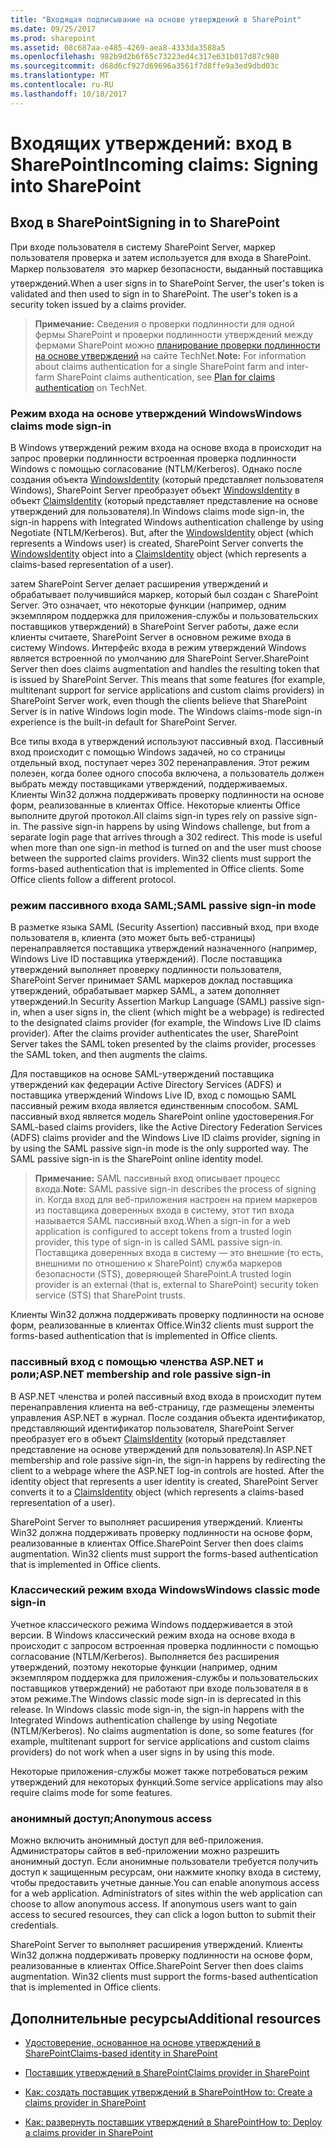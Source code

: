 ```yaml
---
title: "Входящая подписывание на основе утверждений в SharePoint"
ms.date: 09/25/2017
ms.prod: sharepoint
ms.assetid: 08c687aa-e485-4269-aea8-4333da3588a5
ms.openlocfilehash: 982b9d2b6f65c73223ed4c317e631b017d87c980
ms.sourcegitcommit: d68d6cf927d69696a3561f7d8ffe9a3ed9dbd03c
ms.translationtype: MT
ms.contentlocale: ru-RU
ms.lasthandoff: 10/18/2017
---
```

# <a name="incoming-claims-signing-into-sharepoint"></a><span data-ttu-id="e75c5-102">Входящих утверждений: вход в SharePoint</span><span class="sxs-lookup"><span data-stu-id="e75c5-102">Incoming claims: Signing into SharePoint</span></span>

## <a name="signing-in-to-sharepoint"></a><span data-ttu-id="e75c5-103">Вход в SharePoint</span><span class="sxs-lookup"><span data-stu-id="e75c5-103">Signing in to SharePoint</span></span>

<span data-ttu-id="e75c5-p101">При входе пользователя в систему SharePoint Server, маркер пользователя проверка и затем используется для входа в SharePoint. Маркер пользователя  это маркер безопасности, выданный поставщика утверждений.</span><span class="sxs-lookup"><span data-stu-id="e75c5-p101">When a user signs in to SharePoint Server, the user's token is validated and then used to sign in to SharePoint. The user's token is a security token issued by a claims provider.</span></span>
  
    
    

> <span data-ttu-id="e75c5-106">**Примечание:** Сведения о проверки подлинности для одной фермы SharePoint и проверки подлинности утверждений между фермами SharePoint можно [планирование проверки подлинности на основе утверждений](http://technet.microsoft.com/ru-ru/library/cc262350.aspx) на сайте TechNet.</span><span class="sxs-lookup"><span data-stu-id="e75c5-106">**Note:** For information about claims authentication for a single SharePoint farm and inter-farm SharePoint claims authentication, see  [Plan for claims authentication](http://technet.microsoft.com/ru-ru/library/cc262350.aspx) on TechNet.</span></span>
  
    
    


### <a name="windows-claims-mode-sign-in"></a><span data-ttu-id="e75c5-107">Режим входа на основе утверждений Windows</span><span class="sxs-lookup"><span data-stu-id="e75c5-107">Windows claims mode sign-in</span></span>

<span data-ttu-id="e75c5-p102">В Windows утверждений режим входа на основе входа в происходит на запрос проверки подлинности встроенная проверка подлинности Windows с помощью согласование (NTLM/Kerberos). Однако после создания объекта  [WindowsIdentity](https://msdn.microsoft.com/library/System.Security.Principal.WindowsIdentity.aspx) (который представляет пользователя Windows), SharePoint Server преобразует объект [WindowsIdentity](https://msdn.microsoft.com/library/System.Security.Principal.WindowsIdentity.aspx) в объект [ClaimsIdentity](https://msdn.microsoft.com/library/Microsoft.IdentityModel.Claims.ClaimsIdentity.aspx) (который представляет представление на основе утверждений для пользователя).</span><span class="sxs-lookup"><span data-stu-id="e75c5-p102">In Windows claims mode sign-in, the sign-in happens with Integrated Windows authentication challenge by using Negotiate (NTLM/Kerberos). But, after the  [WindowsIdentity](https://msdn.microsoft.com/library/System.Security.Principal.WindowsIdentity.aspx) object (which represents a Windows user) is created, SharePoint Server converts the [WindowsIdentity](https://msdn.microsoft.com/library/System.Security.Principal.WindowsIdentity.aspx) object into a [ClaimsIdentity](https://msdn.microsoft.com/library/Microsoft.IdentityModel.Claims.ClaimsIdentity.aspx) object (which represents a claims-based representation of a user).</span></span>
  
    
    
<span data-ttu-id="e75c5-p103">затем SharePoint Server делает расширения утверждений и обрабатывает получившийся маркер, который был создан с SharePoint Server. Это означает, что некоторые функции (например, одним экземпляром поддержка для приложения-службы и пользовательских поставщиков утверждений) в SharePoint Server работы, даже если клиенты считаете, SharePoint Server в основном режиме входа в систему Windows. Интерфейс входа в режим утверждений Windows является встроенной по умолчанию для SharePoint Server.</span><span class="sxs-lookup"><span data-stu-id="e75c5-p103">SharePoint Server then does claims augmentation and handles the resulting token that is issued by SharePoint Server. This means that some features (for example, multitenant support for service applications and custom claims providers) in SharePoint Server work, even though the clients believe that SharePoint Server is in native Windows login mode. The Windows claims-mode sign-in experience is the built-in default for SharePoint Server.</span></span> 
  
    
    
<span data-ttu-id="e75c5-p104">Все типы входа в утверждений используют пассивный вход. Пассивный вход происходит с помощью Windows задачей, но со страницы отдельный вход, поступает через 302 перенаправления. Этот режим полезен, когда более одного способа включена, а пользователь должен выбрать между поставщиками утверждений, поддерживаемых. Клиенты Win32 должна поддерживать проверку подлинности на основе форм, реализованные в клиентах Office. Некоторые клиенты Office выполните другой протокол.</span><span class="sxs-lookup"><span data-stu-id="e75c5-p104">All claims sign-in types rely on passive sign-in. The passive sign-in happens by using Windows challenge, but from a separate login page that arrives through a 302 redirect. This mode is useful when more than one sign-in method is turned on and the user must choose between the supported claims providers. Win32 clients must support the forms-based authentication that is implemented in Office clients. Some Office clients follow a different protocol.</span></span>
  
    
    

### <a name="saml-passive-sign-in-mode"></a><span data-ttu-id="e75c5-118">режим пассивного входа SAML;</span><span class="sxs-lookup"><span data-stu-id="e75c5-118">SAML passive sign-in mode</span></span>

<span data-ttu-id="e75c5-p105">В разметке языка SAML (Security Assertion) пассивный вход, при входе пользователя в, клиента (это может быть веб-страницы) перенаправляется поставщика утверждений назначенного (например, Windows Live ID поставщика утверждений). После поставщика утверждений выполняет проверку подлинности пользователя, SharePoint Server принимает SAML маркеров доклад поставщика утверждений, обрабатывает маркер SAML, а затем дополняет утверждений.</span><span class="sxs-lookup"><span data-stu-id="e75c5-p105">In Security Assertion Markup Language (SAML) passive sign-in, when a user signs in, the client (which might be a webpage) is redirected to the designated claims provider (for example, the Windows Live ID claims provider). After the claims provider authenticates the user, SharePoint Server takes the SAML token presented by the claims provider, processes the SAML token, and then augments the claims.</span></span>
  
    
    
<span data-ttu-id="e75c5-p106">Для поставщиков на основе SAML-утверждений поставщика утверждений как федерации Active Directory Services (ADFS) и поставщика утверждений Windows Live ID, вход с помощью SAML пассивный режим входа является единственным способом. SAML пассивный вход является модель SharePoint online удостоверения.</span><span class="sxs-lookup"><span data-stu-id="e75c5-p106">For SAML-based claims providers, like the Active Directory Federation Services (ADFS) claims provider and the Windows Live ID claims provider, signing in by using the SAML passive sign-in mode is the only supported way. The SAML passive sign-in is the SharePoint online identity model.</span></span>
  
    
    

> <span data-ttu-id="e75c5-123">**Примечание:** SAML пассивный вход описывает процесс входа.</span><span class="sxs-lookup"><span data-stu-id="e75c5-123">**Note:** SAML passive sign-in describes the process of signing in.</span></span> <span data-ttu-id="e75c5-124">Когда вход для веб-приложения настроен на прием маркеров из поставщика доверенных входа в систему, этот тип входа называется SAML пассивный вход.</span><span class="sxs-lookup"><span data-stu-id="e75c5-124">When a sign-in for a web application is configured to accept tokens from a trusted login provider, this type of sign-in is called SAML passive sign-in.</span></span> <span data-ttu-id="e75c5-125">Поставщика доверенных входа в систему — это внешние (то есть, внешними по отношению к SharePoint) служба маркеров безопасности (STS), доверяющей SharePoint.</span><span class="sxs-lookup"><span data-stu-id="e75c5-125">A trusted login provider is an external (that is, external to SharePoint) security token service (STS) that SharePoint trusts.</span></span> 
  
    
    

<span data-ttu-id="e75c5-126">Клиенты Win32 должна поддерживать проверку подлинности на основе форм, реализованные в клиентах Office.</span><span class="sxs-lookup"><span data-stu-id="e75c5-126">Win32 clients must support the forms-based authentication that is implemented in Office clients.</span></span>
  
    
    

### <a name="aspnet-membership-and-role-passive-sign-in"></a><span data-ttu-id="e75c5-127">пассивный вход с помощью членства ASP.NET и роли;</span><span class="sxs-lookup"><span data-stu-id="e75c5-127">ASP.NET membership and role passive sign-in</span></span>

<span data-ttu-id="e75c5-p108">В ASP.NET членства и ролей пассивный вход входа в происходит путем перенаправления клиента на веб-страницу, где размещены элементы управления ASP.NET в журнал. После создания объекта идентификатор, представляющий идентификатор пользователя, SharePoint Server преобразует его в объект  [ClaimsIdentity](https://msdn.microsoft.com/library/Microsoft.IdentityModel.Claims.ClaimsIdentity.aspx) (который представляет представление на основе утверждений для пользователя).</span><span class="sxs-lookup"><span data-stu-id="e75c5-p108">In ASP.NET membership and role passive sign-in, the sign-in happens by redirecting the client to a webpage where the ASP.NET log-in controls are hosted. After the identity object that represents a user identity is created, SharePoint Server converts it to a  [ClaimsIdentity](https://msdn.microsoft.com/library/Microsoft.IdentityModel.Claims.ClaimsIdentity.aspx) object (which represents a claims-based representation of a user).</span></span>
  
    
    
<span data-ttu-id="e75c5-p109">SharePoint Server то выполняет расширения утверждений. Клиенты Win32 должна поддерживать проверку подлинности на основе форм, реализованные в клиентах Office.</span><span class="sxs-lookup"><span data-stu-id="e75c5-p109">SharePoint Server then does claims augmentation. Win32 clients must support the forms-based authentication that is implemented in Office clients.</span></span>
  
    
    

### <a name="windows-classic-mode-sign-in"></a><span data-ttu-id="e75c5-132">Классический режим входа Windows</span><span class="sxs-lookup"><span data-stu-id="e75c5-132">Windows classic mode sign-in</span></span>

<span data-ttu-id="e75c5-p110">Учетное классического режима Windows поддерживается в этой версии. В Windows классический режим входа на основе входа в происходит с запросом встроенная проверка подлинности с помощью согласование (NTLM/Kerberos). Выполняется без расширения утверждений, поэтому некоторые функции (например, одним экземпляром поддержка для приложения-службы и пользовательских поставщиков утверждений) не работают при входе пользователя в в этом режиме.</span><span class="sxs-lookup"><span data-stu-id="e75c5-p110">The Windows classic mode sign-in is deprecated in this release. In Windows classic mode sign-in, the sign-in happens with the Integrated Windows authentication challenge by using Negotiate (NTLM/Kerberos). No claims augmentation is done, so some features (for example, multitenant support for service applications and custom claims providers) do not work when a user signs in by using this mode.</span></span>
  
    
    
<span data-ttu-id="e75c5-136">Некоторые приложения-службы может также потребоваться режим утверждений для некоторых функций.</span><span class="sxs-lookup"><span data-stu-id="e75c5-136">Some service applications may also require claims mode for some features.</span></span> 
  
    
    

### <a name="anonymous-access"></a><span data-ttu-id="e75c5-137">анонимный доступ;</span><span class="sxs-lookup"><span data-stu-id="e75c5-137">Anonymous access</span></span>

<span data-ttu-id="e75c5-p111">Можно включить анонимный доступ для веб-приложения. Администраторы сайтов в веб-приложении можно разрешить анонимный доступ. Если анонимные пользователи требуется получить доступ к защищенным ресурсам, они нажмите кнопку входа в систему, чтобы предоставить учетные данные.</span><span class="sxs-lookup"><span data-stu-id="e75c5-p111">You can enable anonymous access for a web application. Administrators of sites within the web application can choose to allow anonymous access. If anonymous users want to gain access to secured resources, they can click a logon button to submit their credentials.</span></span> 
  
    
    
<span data-ttu-id="e75c5-p112">SharePoint Server то выполняет расширения утверждений. Клиенты Win32 должна поддерживать проверку подлинности на основе форм, реализованные в клиентах Office.</span><span class="sxs-lookup"><span data-stu-id="e75c5-p112">SharePoint Server then does claims augmentation. Win32 clients must support the forms-based authentication that is implemented in Office clients.</span></span>
  
    
    

## <a name="additional-resources"></a><span data-ttu-id="e75c5-143">Дополнительные ресурсы</span><span class="sxs-lookup"><span data-stu-id="e75c5-143">Additional resources</span></span>
<span data-ttu-id="e75c5-144"><a name="bk_addresources"> </a></span><span class="sxs-lookup"><span data-stu-id="e75c5-144"></span></span>


-  [<span data-ttu-id="e75c5-145">Удостоверение, основанное на основе утверждений в SharePoint</span><span class="sxs-lookup"><span data-stu-id="e75c5-145">Claims-based identity in SharePoint</span></span>](claims-based-identity-in-sharepoint.md)
    
  
-  [<span data-ttu-id="e75c5-146">Поставщик утверждений в SharePoint</span><span class="sxs-lookup"><span data-stu-id="e75c5-146">Claims provider in SharePoint</span></span>](claims-provider-in-sharepoint.md)
    
  
-  [<span data-ttu-id="e75c5-147">Как: создать поставщик утверждений в SharePoint</span><span class="sxs-lookup"><span data-stu-id="e75c5-147">How to: Create a claims provider in SharePoint</span></span>](how-to-create-a-claims-provider-in-sharepoint.md)
    
  
-  [<span data-ttu-id="e75c5-148">Как: развернуть поставщик утверждений в SharePoint</span><span class="sxs-lookup"><span data-stu-id="e75c5-148">How to: Deploy a claims provider in SharePoint</span></span>](how-to-deploy-a-claims-provider-in-sharepoint.md)
    
  

